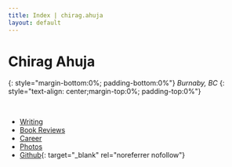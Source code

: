 ```yaml
---
title: Index | chirag.ahuja 
layout: default
---
```


# Chirag Ahuja
{: style="margin-bottom:0%; padding-bottom:0%"}
*Burnaby, BC*
{: style="text-align: center;margin-top:0%; padding-top:0%"}

<br>

* [Writing](../writings)
* [Book Reviews](../bookreviews)
* [Career](../cv)
* [Photos](../photos)
* [Github](https://github.com/chiraghahuja){: target="_blank" rel="noreferrer nofollow"}

